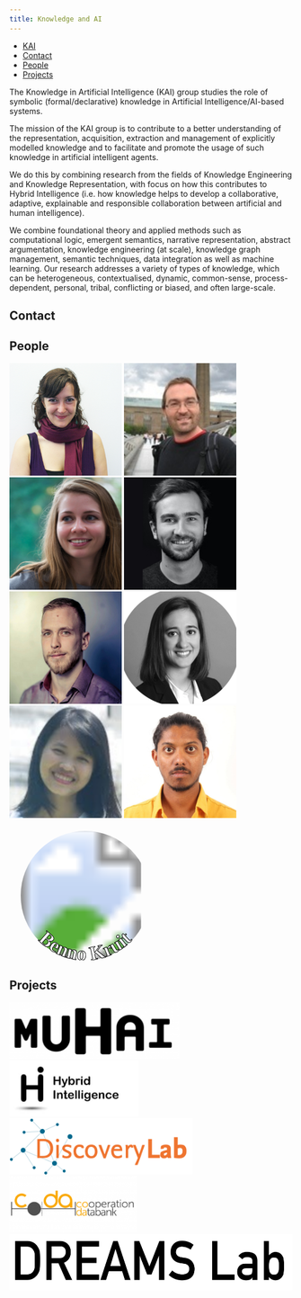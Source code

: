 ```yaml
---
title: Knowledge and AI
---
```


<nav><ul>
<li class="home"><a href="/">KAI</a></li>
<li><a href="#contact">Contact</a></li>
<li><a href="#people">People</a></li>
<li><a href="#projects">Projects</a></li>
</ul></nav>

The Knowledge in Artificial Intelligence (KAI) group studies the role of symbolic (formal/declarative) knowledge in Artificial Intelligence/AI-based systems. 

The mission of the KAI group is to contribute to a better understanding of the representation, acquisition, extraction and management of explicitly modelled knowledge and to facilitate and promote the usage of such knowledge in artificial intelligent agents. 

We do this by combining research from the fields of Knowledge Engineering and Knowledge Representation, with focus on how this contributes to Hybrid Intelligence (i.e. how knowledge helps to develop a collaborative, adaptive, explainable and responsible collaboration between artificial and human intelligence).

We combine foundational theory and applied methods such as computational logic, emergent semantics, narrative representation, abstract argumentation, knowledge engineering (at scale), knowledge graph management, semantic techniques, data integration as well as machine learning. Our research addresses a variety of types of knowledge, which can be heterogeneous, contextualised, dynamic, common-sense, process-dependent, personal, tribal, conflicting or biased, and often large-scale.

## Contact


## People
<img src="images/ilaria.png" width="200" height="200">
<img src="images/stefan.png" width="200" height="200">
<img src="images/lise.png" width="200" height="200">
<img src="images/benno.jpg" width="200" height="200">
<img src="images/mark.png" width="200" height="200">
<img src="images/romana.png" width="200" height="200">
<img src="images/loan.png" width="200" height="200">
<img src="images/unmesh.png" width="200" height="200">

<svg class="CloseWithSpinner-close" x="0px" y="0px" width="250" height="250" viewBox="0 0 250 250">
  <defs>
    <clipPath id="clip">
		<path id="curve" d="M 20, 135a 115,115 0 1,0 230,0a 115,115 0 1,0 -230,0"/>
      </clipPath>
  </defs>
  <image xlink:href="images/benno.jpg" clip-path="url(#clip)" width="250" height="250"/>
  <text class="name" style="font-family: cursive; font-size: 35px; font-weight:bold; fill: white; stroke-linejoin: round; stroke: black;">
    <textPath xlink:href="#curve" text-anchor="middle" startOffset="25%">Benno Kruit</textPath></text>
</svg>


## Projects
<img src="images/muhai.png" height="100">
<img src="images/hybrid.png" height="100">
<img src="images/discovery.png" height="100">
<img src="images/coda.png" height="100">
<img src="images/dreams.png" height="100">

